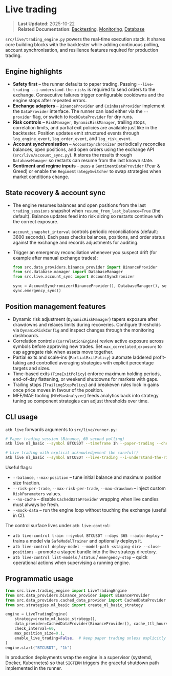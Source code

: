 # Live trading

> **Last Updated**: 2025-10-22  
> **Related Documentation**: [Backtesting](backtesting.md), [Monitoring](monitoring.md), [Database](database.md)

`src/live/trading_engine.py` powers the real-time execution stack. It shares core building blocks with the backtester while adding
continuous polling, account synchronisation, and resilience features required for production trading.

## Engine highlights

- **Safety first** – the runner defaults to paper trading. Passing `--live-trading --i-understand-the-risks` is required to send
  orders to the exchange. Consecutive failures trigger configurable cooldowns and the engine stops after repeated errors.
- **Exchange adapters** – `BinanceProvider` and `CoinbaseProvider` implement the `DataProvider` interface. The runner can load
  either via the `--provider` flag, or switch to `MockDataProvider` for dry runs.
- **Risk controls** – `RiskManager`, `DynamicRiskManager`, trailing stops, correlation limits, and partial exit policies are
  available just like in the backtester. Position updates emit structured events through `log_engine_event`, `log_order_event`,
  and `log_risk_event`.
- **Account synchronisation** – `AccountSynchronizer` periodically reconciles balances, open positions, and open orders using the
  exchange API (`src/live/account_sync.py`). It stores the results through `DatabaseManager` so restarts can resume from the last
  known state.
- **Sentiment and regime inputs** – pass a `SentimentDataProvider` (Fear & Greed) or enable the `RegimeStrategySwitcher` to swap
  strategies when market conditions change.

## State recovery & account sync

- The engine resumes balances and open positions from the last `trading_sessions` snapshot when `resume_from_last_balance=True`
  (the default). Balance updates feed into risk sizing so restarts continue with the correct exposure.
- `account_snapshot_interval` controls periodic reconciliations (default: 3600 seconds). Each pass checks balances, positions,
  and order status against the exchange and records adjustments for auditing.
- Trigger an emergency reconciliation whenever you suspect drift (for example after manual exchange trades):

    ```python
    from src.data_providers.binance_provider import BinanceProvider
    from src.database.manager import DatabaseManager
    from src.live.account_sync import AccountSynchronizer

    sync = AccountSynchronizer(BinanceProvider(), DatabaseManager(), session_id=<current_session_id>)
    sync.emergency_sync()
    ```

## Position management features

- Dynamic risk adjustment (`DynamicRiskManager`) tapers exposure after drawdowns and relaxes limits during recoveries. Configure
  thresholds via `DynamicRiskConfig` and inspect changes through the monitoring dashboards.
- Correlation controls (`CorrelationEngine`) review active exposure across symbols before approving new trades. Set
  `max_correlated_exposure` to cap aggregate risk when assets move together.
- Partial exits and scale-ins (`PartialExitPolicy`) automate laddered profit-taking and controlled averaging strategies with
  explicit percentage targets and sizes.
- Time-based exits (`TimeExitPolicy`) enforce maximum holding periods, end-of-day flattening, or weekend shutdowns for markets
  with gaps.
- Trailing stops (`TrailingStopPolicy`) and breakeven rules lock in gains once price moves in favour of the position.
- MFE/MAE tooling (`MfeMaeAnalyzer`) feeds analytics back into strategy tuning so component strategies can adjust thresholds over
  time.

## CLI usage

`atb live` forwards arguments to `src/live/runner.py`:

```bash
# Paper trading session (Binance, 60 second polling)
atb live ml_basic --symbol BTCUSDT --timeframe 1h --paper-trading --check-interval 60

# Live trading with explicit acknowledgement (be careful!)
atb live ml_basic --symbol BTCUSDT --live-trading --i-understand-the-risks --provider binance
```

Useful flags:

- `--balance`, `--max-position` – tune initial balance and maximum position size fraction.
- `--risk-per-trade`, `--max-risk-per-trade`, `--max-drawdown` – inject custom `RiskParameters` values.
- `--no-cache` – disable `CachedDataProvider` wrapping when live candles must always be fresh.
- `--mock-data` – run the engine loop without touching the exchange (useful in CI).

The control surface lives under `atb live-control`:

- `atb live-control train --symbol BTCUSDT --days 365 --auto-deploy` – trains a model via `SafeModelTrainer` and optionally deploys
  it.
- `atb live-control deploy-model --model-path <staging-dir> --close-positions` – promote a staged bundle into the live strategy
  directory.
- `atb live-control list-models` / `status` / `emergency-stop` – quick operational actions when supervising a running engine.

## Programmatic usage

```python
from src.live.trading_engine import LiveTradingEngine
from src.data_providers.binance_provider import BinanceProvider
from src.data_providers.cached_data_provider import CachedDataProvider
from src.strategies.ml_basic import create_ml_basic_strategy

engine = LiveTradingEngine(
    strategy=create_ml_basic_strategy(),
    data_provider=CachedDataProvider(BinanceProvider(), cache_ttl_hours=1),
    check_interval=60,
    max_position_size=0.1,
    enable_live_trading=False,  # keep paper trading unless explicitly enabled
)
engine.start("BTCUSDT", "1h")
```

In production deployments wrap the engine in a supervisor (systemd, Docker, Kubernetes) so that `SIGTERM` triggers the graceful
shutdown path implemented in the runner.
